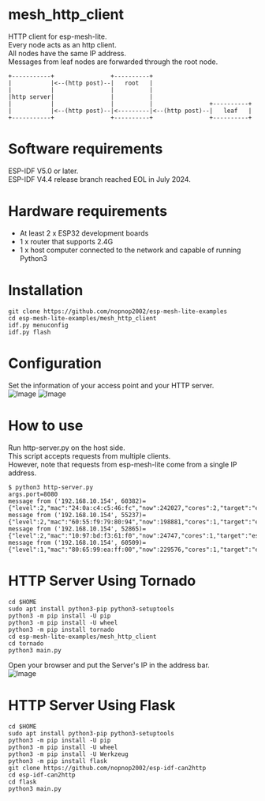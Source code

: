 # mesh_http_client
HTTP client for esp-mesh-lite.   
Every node acts as an http client.   
All nodes have the same IP address.   
Messages from leaf nodes are forwarded through the root node.   
```
+-----------+                +----------+
|           |<--(http post)--|   root   |
|           |                |          |
|http server|                |          |
|           |                |          |                +----------+
|           |<--(http post)--|<---------|<--(http post)--|   leaf   |
+-----------+                +----------+                +----------+
```

# Software requirements
ESP-IDF V5.0 or later.   
ESP-IDF V4.4 release branch reached EOL in July 2024.   

# Hardware requirements
- At least 2 x ESP32 development boards
- 1 x router that supports 2.4G
- 1 x host computer connected to the network and capable of running Python3

# Installation
```
git clone https://github.com/nopnop2002/esp-mesh-lite-examples
cd esp-mesh-lite-examples/mesh_http_client
idf.py menuconfig
idf.py flash
```

# Configuration   
Set the information of your access point and your HTTP server.   
![Image](https://github.com/user-attachments/assets/28ee4b1b-541a-4bc0-9d20-4c70e0e60452)
![Image](https://github.com/user-attachments/assets/2d84d6d0-742d-457f-8857-8694647e41e5)

# How to use
Run http-server.py on the host side.   
This script accepts requests from multiple clients.   
However, note that requests from esp-mesh-lite come from a single IP address.   
```
$ python3 http-server.py
args.port=8080
message from ('192.168.10.154', 60382)={"level":2,"mac":"24:0a:c4:c5:46:fc","now":242027,"cores":2,"target":"esp32"}
message from ('192.168.10.154', 55237)={"level":2,"mac":"60:55:f9:79:80:94","now":198881,"cores":1,"target":"esp32c3"}
message from ('192.168.10.154', 52865)={"level":2,"mac":"10:97:bd:f3:61:f0","now":24747,"cores":1,"target":"esp32c2"}
message from ('192.168.10.154', 60509)={"level":1,"mac":"80:65:99:ea:ff:00","now":229576,"cores":1,"target":"esp32s2"}
```

# HTTP Server Using Tornado
```
cd $HOME
sudo apt install python3-pip python3-setuptools
python3 -m pip install -U pip
python3 -m pip install -U wheel
python3 -m pip install tornado
cd esp-mesh-lite-examples/mesh_http_client
cd tornado
python3 main.py
```
Open your browser and put the Server's IP in the address bar.   
![Image](https://github.com/user-attachments/assets/53cae944-cac3-44ae-aac0-74440ecaa67f)

# HTTP Server Using Flask
```
cd $HOME
sudo apt install python3-pip python3-setuptools
python3 -m pip install -U pip
python3 -m pip install -U wheel
python3 -m pip install -U Werkzeug
python3 -m pip install flask
git clone https://github.com/nopnop2002/esp-idf-can2http
cd esp-idf-can2http
cd flask
python3 main.py
```
